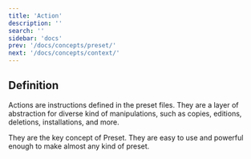 ```yaml
---
title: 'Action'
description: ''
search: ''
sidebar: 'docs'
prev: '/docs/concepts/preset/'
next: '/docs/concepts/context/'
---
```


## Definition

Actions are instructions defined in the preset files. They are a layer of abstraction for diverse kind of manipulations, such as copies, editions, deletions, installations, and more.

They are the key concept of Preset. They are easy to use and powerful enough to make almost any kind of preset.

